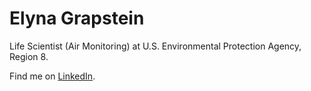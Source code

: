 # Elyna Grapstein

Life Scientist (Air Monitoring) at U.S. Environmental Protection Agency, Region 8.

Find me on [LinkedIn](https://www.linkedin.com/in/elyna-grapstein).
